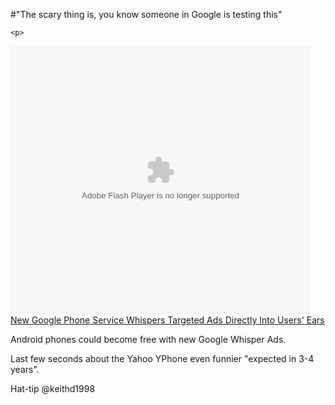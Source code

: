 #"The scary thing is, you know someone in Google is testing this"


    <p>
<object height="430" width="480">
<param name="allowfullscreen" value="true" />
<param name="allowscriptaccess" value="always" />
<param name="movie" value="http://media.theonion.com/flash/video/onn_player.swf?videoid=17470&amp;embedded=true&amp;host=http://www.theonion.com" />
<param name="wmode" value="transparent" />
<embed src="http://media.theonion.com/flash/video/onn_player.swf" type="application/x-shockwave-flash" wmode="transparent" height="430" flashvars="videoid=17470&amp;embedded=true&amp;host=http://www.theonion.com" width="480"></embed>
</object>
<br /><a href="http://www.theonion.com/video/new-google-phone-service-whispers-targeted-ads-dir,17470/">New Google Phone Service Whispers Targeted Ads Directly Into Users' Ears</a></p>
<p></p>
<p>Android phones could become free with new Google Whisper Ads.</p>
<p>Last few seconds about the Yahoo YPhone even funnier "expected in 3-4 years".</p>
<p>Hat-tip @keithd1998</p>
  